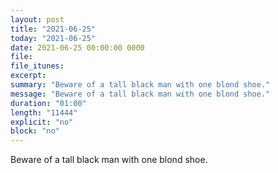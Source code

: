```yaml
---
layout: post
title: "2021-06-25"
today: "2021-06-25"
date: 2021-06-25 00:00:00 0000
file:
file_itunes:
excerpt:
summary: "Beware of a tall black man with one blond shoe."
message: "Beware of a tall black man with one blond shoe."
duration: "01:00"
length: "11444"
explicit: "no"
block: "no"
---
```

Beware of a tall black man with one blond shoe.

